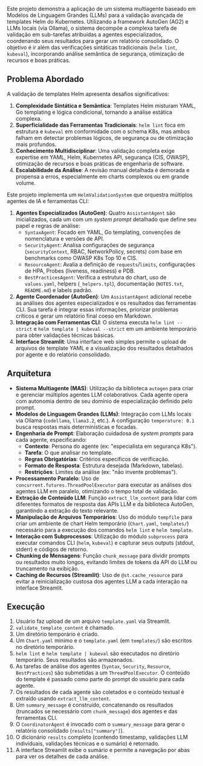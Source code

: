 Este projeto demonstra a aplicação de um sistema multiagente baseado em Modelos de Linguagem Grandes (LLMs) para a validação avançada de templates Helm do Kubernetes. Utilizando a framework AutoGen (AG2) e LLMs locais (via Ollama), o sistema decompõe a complexa tarefa de validação em sub-tarefas atribuídas a agentes especializados, coordenando seus resultados para gerar um relatório consolidado. O objetivo é ir além das verificações sintáticas tradicionais (`helm lint`, `kubeval`), incorporando análise semântica de segurança, otimização de recursos e boas práticas.

## Problema Abordado

A validação de templates Helm apresenta desafios significativos:

1.  **Complexidade Sintática e Semântica**: Templates Helm misturam YAML, Go templating e lógica condicional, tornando a análise estática complexa.
2.  **Superficialidade das Ferramentas Tradicionais**: `helm lint` foca em estrutura e `kubeval` em conformidade com o schema K8s, mas ambos falham em detectar problemas lógicos, de segurança ou de otimização mais profundos.
3.  **Conhecimento Multidisciplinar**: Uma validação completa exige expertise em YAML, Helm, Kubernetes API, segurança (CIS, OWASP), otimização de recursos e boas práticas de engenharia de software.
4.  **Escalabilidade da Análise**: A revisão manual detalhada é demorada e propensa a erros, especialmente em charts complexos ou em grande volume.

Este projeto implementa um `HelmValidationSystem` que orquestra múltiplos agentes de IA e ferramentas CLI:

1.  **Agentes Especializados (AutoGen)**: Quatro `AssistantAgent` são inicializados, cada um com um *system prompt* detalhado que define seu papel e regras de análise:
    *   `SyntaxAgent`: Focado em YAML, Go templating, convenções de nomenclatura e versões de API.
    *   `SecurityAgent`: Analisa configurações de segurança (`securityContext`, RBAC, NetworkPolicy, secrets) com base em benchmarks como OWASP K8s Top 10 e CIS.
    *   `ResourceAgent`: Avalia a definição de `requests`/`limits`, configurações de HPA, Probes (liveness, readiness) e PDB.
    *   `BestPracticesAgent`: Verifica a estrutura do chart, uso de `values.yaml`, helpers (`_helpers.tpl`), documentação (`NOTES.txt`, `README.md`) e labels padrão.
2.  **Agente Coordenador (AutoGen)**: Um `AssistantAgent` adicional recebe as análises dos agentes especializados e os resultados das ferramentas CLI. Sua tarefa é integrar essas informações, priorizar problemas críticos e gerar um relatório final coeso em Markdown.
3.  **Integração com Ferramentas CLI**: O sistema executa `helm lint --strict` e `helm template | kubeval --strict` em um ambiente temporário para obter validações técnicas básicas.
4.  **Interface Streamlit**: Uma interface web simples permite o upload de arquivos de template YAML e a visualização dos resultados detalhados por agente e do relatório consolidado.

## Arquitetura

*   **Sistema Multiagente (MAS)**: Utilização da biblioteca `autogen` para criar e gerenciar múltiplos agentes LLM colaborativos. Cada agente opera com autonomia dentro de seu domínio de especialização definido pelo prompt.
*   **Modelos de Linguagem Grandes (LLMs)**: Integração com LLMs locais via Ollama (`codellama`, `llama3.2`, etc.). A configuração `temperature: 0.1` busca respostas mais determinísticas e focadas.
*   **Engenharia de Prompt**: Elaboração cuidadosa de *system prompts* para cada agente, especificando:
    *   **Contexto**: Persona do agente (ex: "especialista em segurança K8s").
    *   **Tarefa**: O que analisar no template.
    *   **Regras Obrigatórias**: Critérios específicos de verificação.
    *   **Formato de Resposta**: Estrutura desejada (Markdown, tabelas).
    *   **Restrições**: Limites da análise (ex: "não invente problemas").
*   **Processamento Paralelo**: Uso de `concurrent.futures.ThreadPoolExecutor` para executar as análises dos agentes LLM em paralelo, otimizando o tempo total de validação.
*   **Extração de Conteúdo LLM**: Função `extract_llm_content` para lidar com diferentes formatos de resposta das APIs LLM e da biblioteca AutoGen, garantindo a extração do texto relevante.
*   **Manipulação de Arquivos Temporários**: Uso do módulo `tempfile` para criar um ambiente de chart Helm temporário (`Chart.yaml`, `templates/`) necessário para a execução dos comandos `helm lint` e `helm template`.
*   **Interação com Subprocessos**: Utilização do módulo `subprocess` para executar comandos CLI (`helm`, `kubeval`) e capturar seus outputs (stdout, stderr) e códigos de retorno.
*   **Chunking de Mensagens**: Função `chunk_message` para dividir prompts ou resultados muito longos, evitando limites de tokens da API do LLM ou truncamento na exibição.
*   **Caching de Recursos (Streamlit)**: Uso de `@st.cache_resource` para evitar a reinicialização custosa dos agentes LLM a cada interação na interface Streamlit.

## Execução

1.  Usuário faz upload de um arquivo `template.yaml` via Streamlit.
2.  `validate_template_content` é chamado.
3.  Um diretório temporário é criado.
4.  Um `Chart.yaml` mínimo e o `template.yaml` (em `templates/`) são escritos no diretório temporário.
5.  `helm lint` e `helm template | kubeval` são executados no diretório temporário. Seus resultados são armazenados.
6.  As tarefas de análise dos agentes (`Syntax`, `Security`, `Resource`, `BestPractices`) são submetidas a um `ThreadPoolExecutor`. O conteúdo do template é passado como parte do prompt do usuário para cada agente.
7.  Os resultados de cada agente são coletados e o conteúdo textual é extraído usando `extract_llm_content`.
8.  Um `summary_message` é construído, concatenando os resultados (truncados se necessário com `chunk_message`) dos agentes e das ferramentas CLI.
9.  O `CoordinatorAgent` é invocado com o `summary_message` para gerar o relatório consolidado (`results["summary"]`).
10. O dicionário `results` completo (contendo timestamp, validações LLM individuais, validações técnicas e o sumário) é retornado.
11. A interface Streamlit exibe o sumário e permite a navegação por abas para ver os detalhes de cada análise.

